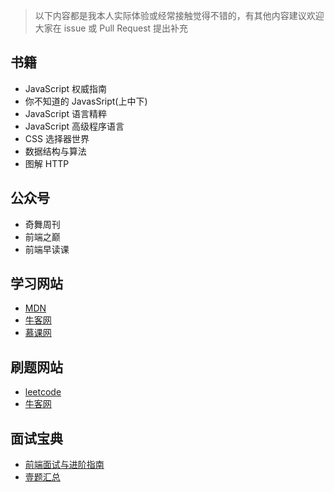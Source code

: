 > 以下内容都是我本人实际体验或经常接触觉得不错的，有其他内容建议欢迎大家在 issue 或 Pull Request 提出补充

## 书籍
* JavaScript 权威指南
* 你不知道的 JavasSript(上中下)
* JavaScript 语言精粹
* JavaScript 高级程序语言
* CSS 选择器世界
* 数据结构与算法
* 图解 HTTP

## 公众号
* 奇舞周刊
* 前端之巅
* 前端早读课

## 学习网站
* [MDN](https://developer.mozilla.org/zh-CN/)
* [牛客网](https://www.nowcoder.com/)
* [慕课网](https://www.imooc.com/)

## 刷题网站
* [leetcode](https://leetcode.com/problemset/all/)
* [牛客网](https://www.nowcoder.com/contestRoom)

## 面试宝典
* [前端面试与进阶指南](https://www.cxymsg.com/)
* [壹题汇总](https://muyiy.cn/question/)
